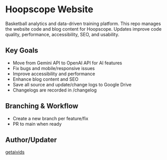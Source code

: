 # Hoopscope Website
Basketball analytics and data-driven training platform. This repo manages the website code and blog content for Hoopscope. Updates improve code quality, performance, accessibility, SEO, and usability. 

## Key Goals
- Move from Gemini API to OpenAI API for AI features
- Fix bugs and mobile/responsive issues
- Improve accessibility and performance
- Enhance blog content and SEO
- Save all source and update/change logs to Google Drive
- Changelogs are recorded in /changelog

## Branching & Workflow
- Create a new branch per feature/fix
- PR to main when ready

## Author/Updater
[getaivids](https://github.com/getaivids)